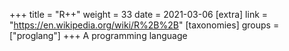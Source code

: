 +++
title = "R++"
weight = 33
date = 2021-03-06
[extra]
link = "https://en.wikipedia.org/wiki/R%2B%2B"
[taxonomies]
groups = ["proglang"]
+++
A programming language


